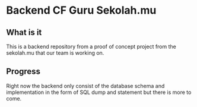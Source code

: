 # Backend CF Guru Sekolah.mu



## What is it

This is a backend repository from a proof of concept project from the sekolah.mu that our team is working on.

## Progress
Right now the backend only consist of the database schema and implementation in the form of SQL dump and statement but there is more to come.

